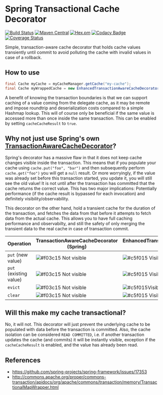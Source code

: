 # Spring Transactional Cache Decorator

[![Build Status](https://travis-ci.org/ethlo/spring-tx-cache-decorator.svg?branch=master)](https://travis-ci.org/ethlo/spring-tx-cache-decorator)
[![Maven Central](https://img.shields.io/maven-central/v/com.ethlo.cache/spring-tx-cache-decorator.svg)](http://search.maven.org/#search%7Cga%7C1%7Cg%3A%22com.ethlo.cache%22)
[![Hex.pm](https://img.shields.io/hexpm/l/plug.svg)](LICENSE)
[![Codacy Badge](https://api.codacy.com/project/badge/Grade/9b2a46c2ffdb4c86ad971eec64a06e8b)](https://www.codacy.com/app/ethlo/spring-tx-cache-decorator?utm_source=github.com&amp;utm_medium=referral&amp;utm_content=ethlo/spring-tx-cache-decorator&amp;utm_campaign=Badge_Grade)
[![Coverage Status](https://coveralls.io/repos/github/ethlo/spring-tx-cache-decorator/badge.svg?branch=master&kill_cache=1)](https://coveralls.io/github/ethlo/spring-tx-cache-decorator?branch=master)

Simple, transaction-aware cache decorator that holds cache values transiently until commit to avoid polluting the cache with invalid values in case of a rollback.

## How to use
```java
final Cache myCache = myCacheManager.getCache("my-cache");
final Cache myWrappedCache = new EnhancedTransactionAwareCacheDecorator(myCache, cacheCacheResult);
```

A benefit of knowing the transaction boundaries is that we can support caching of a value coming from the delegate cache, as it may be remote and impose roundtrip and deserialization costs compared to a simple Hashmap lookup. This will of course only be beneficial if the same value is accessed more than once inside the same transaction. This can be enabled by setting `cacheCacheResult` to `true`.

## Why not just use Spring's own [TransactionAwareCacheDecorator](https://docs.spring.io/spring/docs/current/javadoc-api/org/springframework/cache/transaction/TransactionAwareCacheDecorator.html)?

Spring's decorator has a massive flaw in that it does not keep cache changes visible inside the transaction. This means that if you populate your cache using `cache.put("foo", "bar")` and then subsequently perform `cache.get("foo")` you will get a `null` result. Or more worryingly, if the value was already set before this transaction started, you update it, you will still see the old value! It is not until after the transaction has committed that the cache returns the correct value. This has two major implications: Potentially performance (if the cache result is bypassed for each invocation) and definitely visibility/observability.

This decorator on the other hand, hold a transient cache for the duration of the transaction, and fetches the data from that before it attempts to fetch data from the actual cache. This allows you to have full caching performance and observabilty, and still the safety of only merging the transient data to the real cache in case of transaction commit.

| Operation | TransactionAwareCacheDecorator (Spring) | EnhancedTransactionAwareCacheDecorator (This)|
|------|-----|-----|
|`put` (new value)|  ![#f03c15](https://placehold.it/15/f03c15/000000?text=+) Not visible| ![#c5f015](https://placehold.it/15/c5f015/000000?text=+) Visible |
|`put` (existing value)|![#f03c15](https://placehold.it/15/f03c15/000000?text=+) Not visible|![#c5f015](https://placehold.it/15/c5f015/000000?text=+) Visible |
|`evict` |![#f03c15](https://placehold.it/15/f03c15/000000?text=+) Not visible| ![#c5f015](https://placehold.it/15/c5f015/000000?text=+)Visible|
|`clear` |![#f03c15](https://placehold.it/15/f03c15/000000?text=+) Not visible|![#c5f015](https://placehold.it/15/c5f015/000000?text=+) Visible|

## Will this make my cache transactional?
No, it will not. This decorator will just prevent the underlying cache to be populated with data before the transaction is committed. Also, the cache isolation can be considered `READ COMMITTED`, i.e. if another transaction updates the cache (and commits) it will be instantly visible, exception if the `cacheCacheResult` is enabled, and the value has already been read.

## References
* https://github.com/spring-projects/spring-framework/issues/17353
* http://commons.apache.org/proper/commons-transaction/apidocs/org/apache/commons/transaction/memory/TransactionalMapWrapper.html

